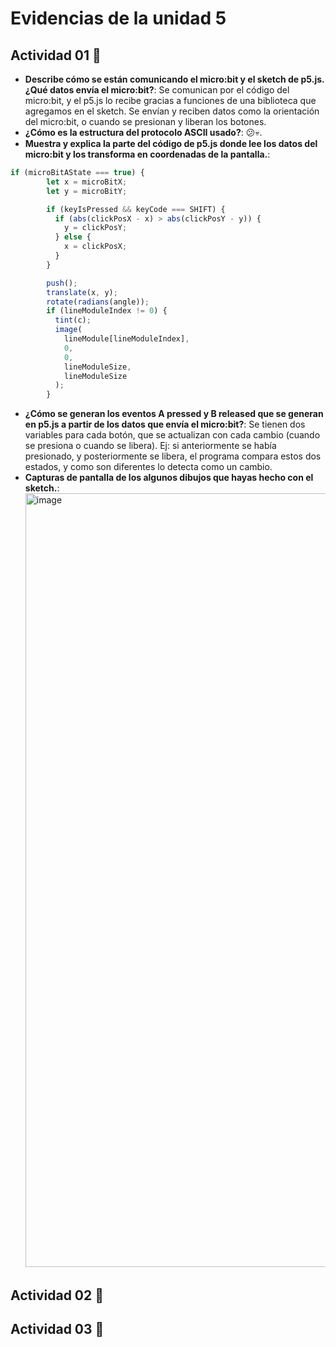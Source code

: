 
# Evidencias de la unidad 5
## Actividad 01 🐧  
- **Describe cómo se están comunicando el micro:bit y el sketch de p5.js. ¿Qué datos envía el micro:bit?**: Se comunican por el código del micro:bit, y el p5.js lo recibe gracias a funciones de una biblioteca que agregamos en el sketch. Se envían y reciben datos como la orientación del micro:bit, o cuando se presionan y liberan los botones.
- **¿Cómo es la estructura del protocolo ASCII usado?**: 😕💀.
- **Muestra y explica la parte del código de p5.js donde lee los datos del micro:bit y los transforma en coordenadas de la pantalla.**:
``` js
if (microBitAState === true) {
        let x = microBitX;
        let y = microBitY;

        if (keyIsPressed && keyCode === SHIFT) {
          if (abs(clickPosX - x) > abs(clickPosY - y)) {
            y = clickPosY;
          } else {
            x = clickPosX;
          }
        }

        push();
        translate(x, y);
        rotate(radians(angle));
        if (lineModuleIndex != 0) {
          tint(c);
          image(
            lineModule[lineModuleIndex],
            0,
            0,
            lineModuleSize,
            lineModuleSize
          );
        }
```
- **¿Cómo se generan los eventos A pressed y B released que se generan en p5.js a partir de los datos que envía el micro:bit?**: Se tienen dos variables para cada botón, que se actualizan con cada cambio (cuando se presiona o cuando se libera). Ej: si anteriormente se había presionado, y posteriormente se libera, el programa compara estos dos estados, y como son diferentes lo detecta como un cambio.
- **Capturas de pantalla de los algunos dibujos que hayas hecho con el sketch.**: <img width="1370" height="1238" alt="image" src="https://github.com/user-attachments/assets/a0d3a83b-4ce2-48cd-ad6e-e0b8237c5cf1" />

## Actividad 02 🐧 


## Actividad 03 🐧






















































































































































































































































































































